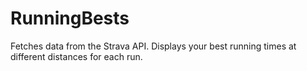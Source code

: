# RunningBests
Fetches data from the Strava API. Displays your best running times at different distances for each run.
